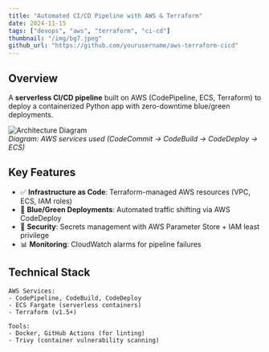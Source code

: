 ```yaml
---
title: "Automated CI/CD Pipeline with AWS & Terraform"
date: 2024-11-15
tags: ["devops", "aws", "terraform", "ci-cd"]
thumbnail: "/img/bg7.jpeg"
github_url: "https://github.com/yourusername/aws-terraform-cicd"
---
```

## Overview
A **serverless CI/CD pipeline** built on AWS (CodePipeline, ECS, Terraform) to deploy a containerized Python app with zero-downtime blue/green deployments.

![Architecture Diagram](/images/projects/aws-cicd-architecture.png)  
*Diagram: AWS services used (CodeCommit → CodeBuild → CodeDeploy → ECS)*

## Key Features
- ✅ **Infrastructure as Code**: Terraform-managed AWS resources (VPC, ECS, IAM roles)  
- 🔄 **Blue/Green Deployments**: Automated traffic shifting via AWS CodeDeploy  
- 🔐 **Security**: Secrets management with AWS Parameter Store + IAM least privilege  
- 📊 **Monitoring**: CloudWatch alarms for pipeline failures  

## Technical Stack
```plaintext
AWS Services:
- CodePipeline, CodeBuild, CodeDeploy
- ECS Fargate (serverless containers)
- Terraform (v1.5+)

Tools:
- Docker, GitHub Actions (for linting)
- Trivy (container vulnerability scanning)